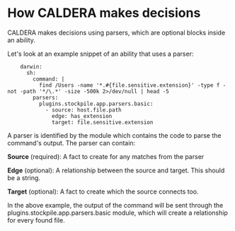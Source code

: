 # How CALDERA makes decisions

CALDERA makes decisions using parsers, which are optional blocks inside an ability.

Let's look at an example snippet of an ability that uses a parser:
```
    darwin:
      sh:
        command: |
          find /Users -name '*.#{file.sensitive.extension}' -type f -not -path '*/\.*' -size -500k 2>/dev/null | head -5
        parsers:
          plugins.stockpile.app.parsers.basic:
            - source: host.file.path
              edge: has_extension
              target: file.sensitive.extension
```

A parser is identified by the module which contains the code to parse the command's output. The parser can contain: 

**Source** (required): A fact to create for any matches from the parser

**Edge** (optional): A relationship between the source and target. This should be a string.

**Target** (optional): A fact to create which the source connects too.

In the above example, the output of the command will be sent through the plugins.stockpile.app.parsers.basic module, which will create a relationship for every found file.
